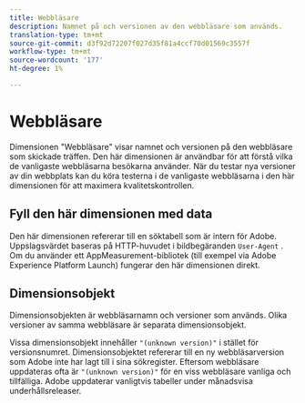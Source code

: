 ```yaml
---
title: Webbläsare
description: Namnet på och versionen av den webbläsare som används.
translation-type: tm+mt
source-git-commit: d3f92d72207f027d35f81a4ccf70d01569c3557f
workflow-type: tm+mt
source-wordcount: '177'
ht-degree: 1%

---
```



# Webbläsare

Dimensionen &quot;Webbläsare&quot; visar namnet och versionen på den webbläsare som skickade träffen. Den här dimensionen är användbar för att förstå vilka de vanligaste webbläsarna besökarna använder. När du testar nya versioner av din webbplats kan du köra testerna i de vanligaste webbläsarna i den här dimensionen för att maximera kvalitetskontrollen.

## Fyll den här dimensionen med data

Den här dimensionen refererar till en söktabell som är intern för Adobe. Uppslagsvärdet baseras på HTTP-huvudet i bildbegäranden `User-Agent` . Om du använder ett AppMeasurement-bibliotek (till exempel via Adobe Experience Platform Launch) fungerar den här dimensionen direkt.

## Dimensionsobjekt

Dimensionsobjekten är webbläsarnamn och versioner som används. Olika versioner av samma webbläsare är separata dimensionsobjekt.

Vissa dimensionsobjekt innehåller `"(unknown version)"` i stället för versionsnumret. Dimensionsobjektet refererar till en ny webbläsarversion som Adobe inte har lagt till i sina sökregister. Eftersom webbläsare uppdateras ofta är `"(unknown version)"` för en viss webbläsare vanliga och tillfälliga. Adobe uppdaterar vanligtvis tabeller under månadsvisa underhållsreleaser.
